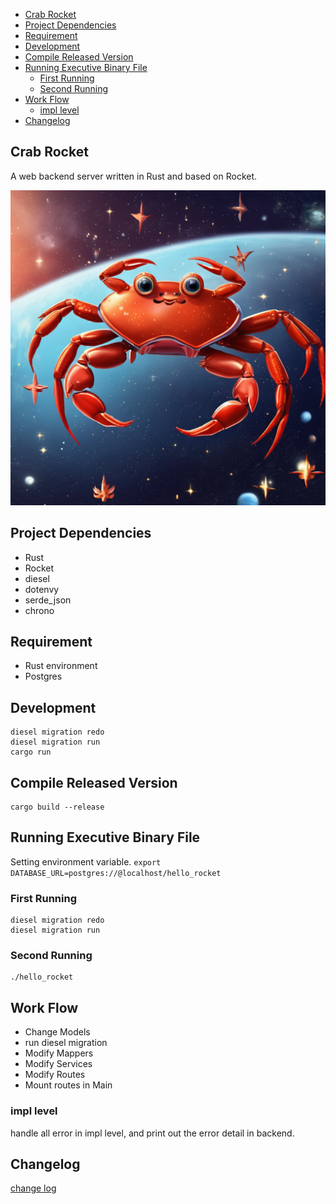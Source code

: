 - [Crab Rocket](#crab-rocket)
- [Project Dependencies](#project-dependencies)
- [Requirement](#requirement)
- [Development](#development)
- [Compile Released Version](#compile-released-version)
- [Running Executive Binary File](#running-executive-binary-file)
  - [First Running](#first-running)
  - [Second Running](#second-running)
- [Work Flow](#work-flow)
  - [impl level](#impl-level)
- [Changelog](#changelog)

## Crab Rocket

A web backend server written in Rust and based on Rocket.

![crab_rocket](./assets/crab,super_moden_rocket,_fast_and_complex,_in_the_universe,_full_of_stars,_delightful.png)

## Project Dependencies

- Rust
- Rocket
- diesel
- dotenvy
- serde_json
- chrono

## Requirement

- Rust environment
- Postgres

## Development

```shell
diesel migration redo
diesel migration run
cargo run
```

## Compile Released Version

```shell
cargo build --release
```

## Running Executive Binary File

Setting environment variable.
`export DATABASE_URL=postgres://@localhost/hello_rocket`

### First Running

```shell
diesel migration redo
diesel migration run
```

### Second Running

```shell
./hello_rocket
```

## Work Flow

- Change Models
- run diesel migration
- Modify Mappers
- Modify Services
- Modify Routes
- Mount routes in Main

### impl level

handle all error in impl level, and print out the error detail in backend.

## Changelog

[change log](./CHANGELOG.md)
